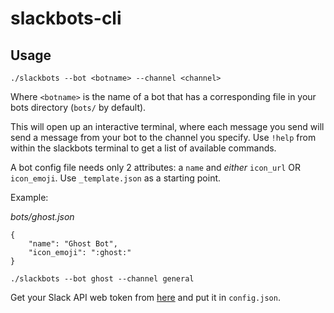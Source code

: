 # slackbots-cli

## Usage

    ./slackbots --bot <botname> --channel <channel>

Where `<botname>` is the name of a bot that has a corresponding 
file in your bots directory (`bots/` by default).

This will open up an interactive terminal, where each message you
send will send a message from your bot to the channel you specify. Use
`!help` from within the slackbots terminal to get a list of available
commands.

A bot config file needs only 2 attributes: a `name` and *either* `icon_url` OR `icon_emoji`.
Use `_template.json` as a starting point.


Example:

*bots/ghost.json*

    {
        "name": "Ghost Bot",
        "icon_emoji": ":ghost:"
    }

`./slackbots --bot ghost --channel general`

Get your Slack API web token from [here](http://api.slack.com/web) and
put it in `config.json`.
